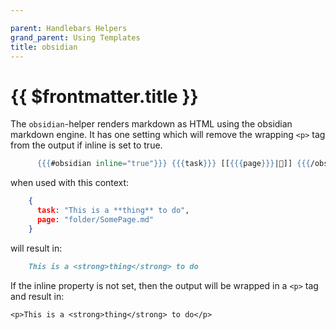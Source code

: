 ```yaml
---

parent: Handlebars Helpers
grand_parent: Using Templates
title: obsidian
---
```

# {{ $frontmatter.title }}

The `obsidian`-helper renders markdown as HTML using the obsidian markdown engine. It has one setting which will remove the wrapping `<p>` tag from the output if inline is set to true.

```handlebars
      {{{#obsidian inline="true"}}} {{{task}}} [[{{{page}}}|📝]] {{{/obsidian}}}
```

when used with this context:

```json
    {
      task: "This is a **thing** to do",
      page: "folder/SomePage.md"
    }
```

will result in:

````markdown
    This is a <strong>thing</strong> to do
````

If the inline property is not set, then the output will be wrapped in a `<p>` tag and result in:

```
<p>This is a <strong>thing</strong> to do</p>
```